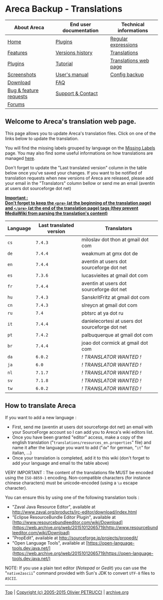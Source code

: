 # Areca Backup - Translations

| About Areca                   | End user documentation            | Technical informations                        |
|-------------------------------|-----------------------------------|-----------------------------------------------|
| [Home](README.md)             | [Plugins](plugin_list.md)         | [Regular expressions](regex.md)               |
| [Features](features.md)       | [Versions history](history.md)    | [Translations](documentation.md#translations) |
| [Plugins](plugin_list.md)     | [Tutorial](tutorial.md)           | [Translations web page](translations.md)      |
| [Screenshots](screenshots.md) | [User's manual](documentation.md) | [Config backup](config_backup.md)             |
| [Download]                    | [FAQ](faq.md)                     |                                               |
| [Bug & feature requests]      | [Support & Contact](support.md)   |                                               |
| [Forums]                      |                                   |                                               |

[Download]: https://sourceforge.net/projects/areca/files/areca-stable/
[Bug & feature requests]: https://sourceforge.net/p/areca/_list/tickets?source=navbar
[Forums]: https://sourceforge.net/projects/areca/forums


## Welcome to Areca's translation web page.

This page allows you to update Areca's translation files. Click on one of the links below to update the translation.

You will find the missing labels grouped by language on the [Missing Labels](https://web.archive.org/web/20151012065719/http://www.areca-backup.org/arcwk/index.php?title=Missing_Labels) page.
You may also find some useful informations on how translations are managed [here](https://web.archive.org/web/20151012065719/http://www.areca-backup.org/arcwk/index.php?title=Translation_howto).

Don't forget to update the "Last translated version" column in the table below once you've saved your changes.
If you want to be notified of translation requests when new versions of Areca are released, please add your email in the "Translators" column bellow or send me an email (aventin at users dot sourceforge dot net)


<u>**Important :**</u><br>
<u>**Don't forget to keep the `<pre>` (at the beginning of the translation page) and `</pre>` (at the end of the translation page) tags (they prevent MediaWiki from parsing the translation's content)**</u>


| Language | Last translated version | Translators                                     |
| -------- | ----------------------- | ----------------------------------------------- |
| `cs`     | `7.4.3`                 | miloslav dot thon at gmail dot com              |
| `de`     | `7.4.4`                 | weakmum at gmx dot de                           |
| `en`     | `7.4.4`                 | aventin at users dot sourceforge dot net        |
| `es`     | `7.3.6`                 | lucasvieites at gmail dot com                   |
| `fr`     | `7.4.4`                 | aventin at users dot sourceforge dot net        |
| `hu`     | `7.4.3`                 | SanskritFritz at gmail dot com                  |
| `cn`     | `7.4.3`                 | slreycn at gmail dot com                        |
| `ru`     | `7.4`                   | pbtsrc at ya dot ru                             |
| `it`     | `7.4.4`                 | danielecortesi at users dot sourceforge dot net |
| `pt`     | `7.4.2`                 | palbuquerque at gmail dot com                   |
| `br`     | `7.4.4`                 | joao dot cormick at gmail dot com               |
| `da`     | `6.0.2`                 | *! TRANSLATOR WANTED !*                         |
| `ja`     | `6.0`                   | *! TRANSLATOR WANTED !*                         |
| `nl`     | `7.1.7`                 | *! TRANSLATOR WANTED !*                         |
| `sv`     | `7.1.8`                 | *! TRANSLATOR WANTED !*                         |
| `tw`     | `6.0.2`                 | *! TRANSLATOR WANTED !*                         |


## How to translate Areca

If you want to add a new language :

- First, send me (aventin at users dot sourceforge dot net) an email with your SourceForge account so I can add you to Areca's wiki editors list.
- Once you have been granted "editor" access, make a copy of the english translation ("`translations/resources_en.properties`" file) and name it after the language you want to add ("`de`" for german, "`it`" for italian, ...)
- Once your translation is completed, add it to this wiki (don't forget to add your language and email to the table above) 



VERY IMPORTANT : The content of the translations file MUST be encoded using the `ISO-8859-1` encoding. Non-compatible characters (for instance chinese characters) must be unicode-encoded (using a `\u` escape character).

You can ensure this by using one of the following translation tools :

- "Zaval Java Resource Editor", available at http://www.zaval.org/products/jrc-editor/download/index.html
- "Eclipse ResourceBundle Editor Plugin", available at [http://www.resourcebundleeditor.com/wiki/Download](https://web.archive.org/web/20151012065719/http://www.resourcebundleeditor.com/wiki/Download)
- "PropEdit", available at http://sourceforge.jp/projects/propedit/
- "Open Language Tools", available at [https://open-language-tools.dev.java.net/](https://web.archive.org/web/20151012065719/https://open-language-tools.dev.java.net/)

NOTE: If you use a plain text editor (*Notepad* or *Gedit*) you can use the "`native2ascii`" command provided with Sun's JDK to convert `UTF-8` files to `ASCII`.


---

[Top] | [Copyright (c) 2005-2015 Olivier PETRUCCI] | [archive.org]

[Top]: #areca-backup---translations "Go to top of the document"
[Copyright (c) 2005-2015 Olivier PETRUCCI]: https://bugtamer.github.io/areca-backup-legacy-documentation/areca-backup.org/ "Visit a legacy copy of the original resource that is no longer available"
[archive.org]: https://web.archive.org/web/20151012065719/http://www.areca-backup.org/arcwk/index.php?title=Translations "Visit the original resource at archive.org"